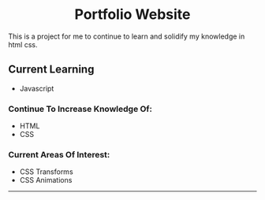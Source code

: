<h1 align="center">Portfolio Website</h1>
<p>This is a project for me to continue to learn and solidify my knowledge in html css.</p>


## Current Learning

- Javascript

### Continue To Increase Knowledge Of:

- HTML
- CSS

### Current Areas Of Interest:

- CSS Transforms
- CSS Animations

***

### 
